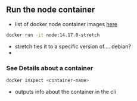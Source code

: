 ## Run the node container

- list of docker node container images [here](https://hub.docker.com/_/node)

```bash
docker run -it node:14.17.0-stretch
```

- stretch ties it to a specific version of.... debian?
-

### See Details about a container

```bash
docker inspect <container-name>
```

- outputs info about the container in the cli
